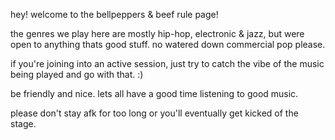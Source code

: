 hey! welcome to the bellpeppers & beef rule page!

the genres we play here are mostly hip-hop, electronic & jazz, but were open to anything thats good stuff. no watered down commercial pop please. 

if you're joining into an active session, just try to catch the vibe of the music being played and go with that. :)

be friendly and nice. lets all have a good time listening to good music. 

please don't stay afk for too long or you'll eventually get kicked of the stage.
